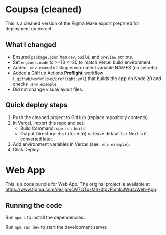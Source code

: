 # Coupsa (cleaned)

This is a cleaned version of the Figma Make export prepared for deployment on Vercel.

## What I changed
- Ensured `package.json` has `dev`, `build`, and `preview` scripts.
- Set `engines.node` to >=18 <=20 to match Vercel build environment.
- Added `.env.example` listing environment variable NAMES (no secrets).
- Added a GitHub Actions **Preflight** workflow (`.github/workflows/preflight.yml`) that builds the app on Node 20 and checks `.env.example`.
- Did not change visual/layout files.

## Quick deploy steps
1. Push the cleaned project to GitHub (replace repository contents).
2. In Vercel, import this repo and set:
   - Build Command: `npm run build`
   - Output Directory: `dist` (for Vite) or leave default for Next.js if converted later.
3. Add environment variables in Vercel (see `.env.example`).
4. Click Deploy.



  # Web App

  This is a code bundle for Web App. The original project is available at https://www.figma.com/design/cW7OTuxMhx3tpyFbmkUW64/Web-App.

  ## Running the code

  Run `npm i` to install the dependencies.

  Run `npm run dev` to start the development server.
  